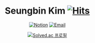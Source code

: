 <div align="center">

# Seungbin Kim [![Hits](https://hits.seeyoufarm.com/api/count/incr/badge.svg?url=https%3A%2F%2Fgithub.com%2Fseungbin-kim&count_bg=%233D7CC8&title_bg=%23555555&icon=&icon_color=%23E7E7E7&title=hits&edge_flat=false)](https://hits.seeyoufarm.com)

[![Notion](http://img.shields.io/badge/Notion-black?style=for-the-badge&logo=Notion&logoColor=white)](https://www.notion.so/3ea75dec7f5d46f184df51bb4a122607)
[![Email](http://img.shields.io/badge/Gmail-d14836?style=for-the-badge&logo=Gmail&logoColor=white)](mailto:seungbin.kim.dev@gmail.com)

[![Solved.ac
프로필](http://mazassumnida.wtf/api/v2/generate_badge?boj=olleh0528)](https://solved.ac/olleh0528)
</div>
<!--
**seungbin-kim/seungbin-kim** is a ✨ _special_ ✨ repository because its `README.md` (this file) appears on your GitHub profile.

Here are some ideas to get you started:

- 🔭 I’m currently working on ...
- 🌱 I’m currently learning ...
- 👯 I’m looking to collaborate on ...
- 🤔 I’m looking for help with ...
- 💬 Ask me about ...
- 📫 How to reach me: ...
- 😄 Pronouns: ...
- ⚡ Fun fact: ...
-->
